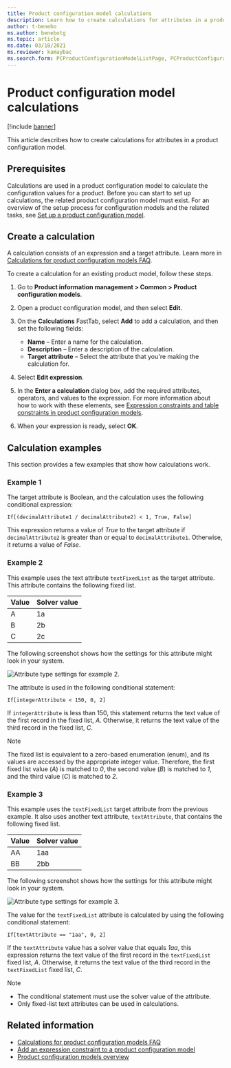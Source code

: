 ```yaml
---
title: Product configuration model calculations
description: Learn how to create calculations for attributes in a product configuration model, including prerequisites and a step-by-step process.
author: t-benebo
ms.author: benebotg
ms.topic: article
ms.date: 03/18/2021
ms.reviewer: kamaybac
ms.search.form: PCProductConfigurationModelListPage, PCProductConfigurationModelDetails
---
```


# Product configuration model calculations

[!include [banner](../includes/banner.md)]

This article describes how to create calculations for attributes in a product configuration model.

## Prerequisites

Calculations are used in a product configuration model to calculate the configuration values for a product. Before you can start to set up calculations, the related product configuration model must exist. For an overview of the setup process for configuration models and the related tasks, see [Set up a product configuration model](set-up-maintain-product-configuration-model.md).

## Create a calculation

A calculation consists of an expression and a target attribute. Learn more in [Calculations for product configuration models FAQ](calculate-product-configuration-models.md).

To create a calculation for an existing product model, follow these steps.

1. Go to **Product information management \> Common \> Product configuration models**.
1. Open a product configuration model, and then select **Edit**.
1. On the **Calculations** FastTab, select **Add** to add a calculation, and then set the following fields:

    - **Name** – Enter a name for the calculation.
    - **Description** – Enter a description of the calculation.
    - **Target attribute** – Select the attribute that you're making the calculation for.

1. Select **Edit expression**.
1. In the **Enter a calculation** dialog box, add the required attributes, operators, and values to the expression. For more information about how to work with these elements, see [Expression constraints and table constraints in product configuration models](expression-constraints-table-constraints-product-configuration-models.md).
1. When your expression is ready, select **OK**.

## Calculation examples

This section provides a few examples that show how calculations work.

### Example 1

The target attribute is Boolean, and the calculation uses the following conditional expression:

`If[(decimalAttribute1 / decimalAttribute2) < 1, True, False]`

This expression returns a value of *True* to the target attribute if `decimalAttribute2` is greater than or equal to `decimalAttribute1`. Otherwise, it returns a value of *False*.

### Example 2

This example uses the text attribute `textFixedList` as the target attribute. This attribute contains the following fixed list.

| Value | Solver value |
|---|---|
| A | 1a |
| B | 2b |
| C | 2c |

The following screenshot shows how the settings for this attribute might look in your system.

![Attribute type settings for example 2.](media/model-calculations-example2.png "Attribute type settings for example 2")

The attribute is used in the following conditional statement:

`If[integerAttribute < 150, 0, 2]`

If `integerAttribute` is less than 150, this statement returns the text value of the first record in the fixed list, *A*. Otherwise, it returns the text value of the third record in the fixed list, *C*.

> [!NOTE]
> The fixed list is equivalent to a zero-based enumeration (enum), and its values are accessed by the appropriate integer value. Therefore, the first fixed list value (*A*) is matched to *0*, the second value (*B*) is matched to *1*, and the third value (*C*) is matched to *2*.

### Example 3

This example uses the `textFixedList` target attribute from the previous example. It also uses another text attribute, `textAttribute`, that contains the following fixed list.

| Value | Solver value |
|---|---|
| AA | 1aa |
| BB | 2bb |

The following screenshot shows how the settings for this attribute might look in your system.

![Attribute type settings for example 3.](media/model-calculations-example3.png "Attribute type settings for example 3")

The value for the `textFixedList` attribute is calculated by using the following conditional statement:

`If[textAttribute == "1aa", 0, 2]`

If the `textAttribute` value has a solver value that equals *1aa*, this expression returns the text value of the first record in the `textFixedList` fixed list, *A*. Otherwise, it returns the text value of the third record in the `textFixedList` fixed list, *C*.

> [!NOTE]
> - The conditional statement must use the solver value of the attribute.
> - Only fixed-list text attributes can be used in calculations.

## Related information

- [Calculations for product configuration models FAQ](calculate-product-configuration-models.md)
- [Add an expression constraint to a product configuration model](tasks/add-expression-constraint-product-configuration-model.md)
- [Product configuration models overview](product-configuration-models.md)
